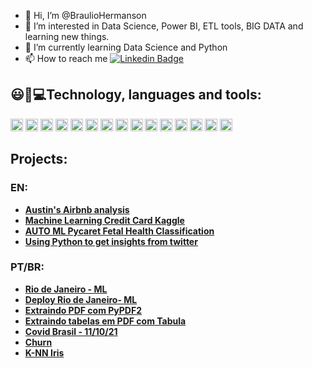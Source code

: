 - 👋 Hi, I’m @BraulioHermanson
- 👀 I’m interested in Data Science, Power BI, ETL tools, BIG DATA and learning new things.
- 🌱 I’m currently learning Data Science and Python
- 📫 How to reach me [![Linkedin Badge](https://img.shields.io/badge/-LinkedIn-blue?style=flat-square&logo=Linkedin&logoColor=white&link=https://www.linkedin.com/in/braulio-campos-)](https://www.linkedin.com/in/braulio-campos-)


## 😃:rocket:💻Technology, languages and tools:
<img height ="20" src = "https://img.shields.io/badge/Python-FFD43B?style=for-the-badge&logo=python&logoColor=darkgreen">  <img height ="20" src ="https://img.shields.io/badge/Numpy-777BB4?style=for-the-badge&logo=numpy&logoColor=white">
 <img height ="20" src ="https://img.shields.io/badge/Pandas-2C2D72?style=for-the-badge&logo=pandas&logoColor=white">  <img height ="20" src="https://img.shields.io/badge/scikit_learn-F7931E?style=for-the-badge&logo=scikit-learn&logoColor=white">
<img height ="20" src = "https://img.shields.io/badge/PowerBI-F2C811?style=for-the-badge&logo=Power%20BI&logoColor=white">  <img height ="20" src ="https://img.shields.io/badge/Jupyter-F37626.svg?&style=for-the-badge&logo=Jupyter&logoColor=white"> 
<img height ="20" src= "https://img.shields.io/badge/Colab-F9AB00?style=for-the-badge&logo=googlecolab&color=525252"> <img height= "20" src= "https://img.shields.io/badge/pycharm-143?style=for-the-badge&logo=pycharm&logoColor=black&color=black&labelColor=green"> 
<img height ="20" src= "https://img.shields.io/badge/Microsoft_Excel-217346?style=for-the-badge&logo=microsoft-excel&logoColor=white">  <img height ="20" src= "https://img.shields.io/badge/Microsoft_Word-2B579A?style=for-the-badge&logo=microsoft-word&logoColor=white"> 
<img height ="20" src = "https://img.shields.io/badge/Microsoft_Office-D83B01?style=for-the-badge&logo=microsoft-office&logoColor=white"> <img height ="20" src = "https://img.shields.io/badge/Microsoft_Teams-6264A7?style=for-the-badge&logo=microsoft-teams&logoColor=white"> 
<img height ="20" src = "https://img.shields.io/badge/Selenium-43B02A?style=for-the-badge&logo=Selenium&logoColor=white"> <img height ="20" src = "https://img.shields.io/badge/OpenCV-27338e?style=for-the-badge&logo=OpenCV&logoColor=white">
<img height ="20" src = "https://img.shields.io/badge/Amazon_AWS-232F3E?style=for-the-badge&logo=amazon-aws&logoColor=white">

## Projects:
### EN:
* **[Austin's Airbnb analysis](https://github.com/BraulioHermanson/Austin_project/blob/main/1Austin_Project_Aibnb_.ipynb)**
* **[Machine Learning Credit Card Kaggle](https://github.com/BraulioHermanson/Machine-Learning-Project/blob/main/credit_card_fraud_detection.ipynb)**
* **[AUTO ML Pycaret Fetal Health Classification](https://github.com/BraulioHermanson/Machine-Learning-Project/blob/main/Project_Classification_with_PyCaret.ipynb)**
* **[Using Python to get insights from twitter](https://github.com/BraulioHermanson/Others_Projectss/blob/main/Using%20Python%20to%20get%20insights%20from%20twitter.ipynb)**

### PT/BR:
* **[Rio de Janeiro - ML](https://github.com/BraulioHermanson/Machine-Learning-Project/blob/main/Projeto_Rio_ML.ipynb)**
* **[Deploy Rio de Janeiro- ML](https://github.com/BraulioHermanson/Machine-Learning-Project/blob/main/Deploy_ML_Rio_aribnb.ipynb)**
* **[Extraindo PDF com PyPDF2](https://github.com/BraulioHermanson/Others_Projectss/blob/main/Trabalhando%20com%20PDF.ipynb)**
* **[Extraindo tabelas em PDF com Tabula](https://github.com/BraulioHermanson/Others_Projectss/blob/main/PDF_Tabula.ipynb)**
* **[Covid Brasil - 11/10/21](https://github.com/BraulioHermanson/Covid-Brasil/blob/main/Project_Covid.ipynb)** 
* **[Churn](https://github.com/BraulioHermanson/Machine-Learning-Project/blob/main/Projeto_Churn.ipynb)** 
* **[K-NN Iris](https://github.com/BraulioHermanson/Machine-Learning-Project/blob/main/K_NN_Iris.ipynb)**


